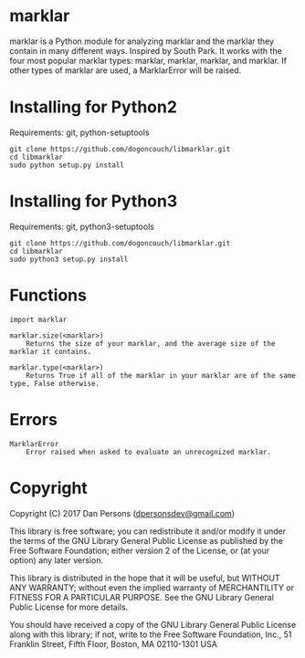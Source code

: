 # marklar
marklar is a Python module for analyzing marklar and the marklar they contain in many different ways. Inspired by South Park. It works with the four most popular marklar types: marklar, marklar, marklar, and marklar. If other types of marklar are used, a MarklarError will be raised.

# Installing for Python2
Requirements: git, python-setuptools

    git clone https://github.com/dogoncouch/libmarklar.git
    cd libmarklar
    sudo python setup.py install

# Installing for Python3
Requirements: git, python3-setuptools

    git clone https://github.com/dogoncouch/libmarklar.git
    cd libmarklar
    sudo python3 setup.py install

# Functions
    import marklar
    
    marklar.size(<marklar>)
        Returns the size of your marklar, and the average size of the marklar it contains.

    marklar.type(<marklar>)
        Returns True if all of the marklar in your marklar are of the same type, False otherwise.

# Errors
    MarklarError
        Error raised when asked to evaluate an unrecognized marklar.

# Copyright
Copyright (C) 2017 Dan Persons (dpersonsdev@gmail.com)

This library is free software; you can redistribute it and/or
modify it under the terms of the GNU Library General Public
License as published by the Free Software Foundation; either
version 2 of the License, or (at your option) any later version.

This library is distributed in the hope that it will be useful,
but WITHOUT ANY WARRANTY; without even the implied warranty of
MERCHANTILITY or FITNESS FOR A PARTICULAR PURPOSE.  See the GNU
Library General Public License for more details.

You should have received a copy of the GNU Library General Public
License along with this library; if not, write to the Free Software
Foundation, Inc., 51 Franklin Street, Fifth Floor, Boston, MA  02110-1301  USA
